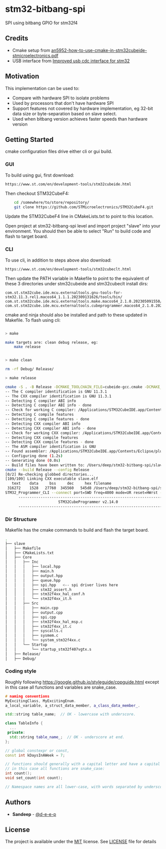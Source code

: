 
# stm32-bitbang-spi
SPI using bitbang GPIO for stm32f4

## Credits

- Cmake setup from [an5952-how-to-use-cmake-in-stm32cubeide-stmicroelectronics.pdf](https://www.st.com/resource/en/application_note/an5952-how-to-use-cmake-in-stm32cubeide-stmicroelectronics.pdf)
- USB interface from  [Improved usb cdc interface for stm32](https://github.com/jrahlf/stm32_usb_cdc_improved_if)


## Motivation

This implementation can be used to:
- Compare with hardware SPI to isolate problems
- Used by processors that don't have hardware SPI
- Support features not covered by hardware implementation, eg 32-bit data size or byte-separation based on slave select.
- Used when bitbang version achieves faster speeds than hardware version

## Getting Started

cmake configuration files drive either cli or gui build.

### GUI 

To build using gui, first download:

    https://www.st.com/en/development-tools/stm32cubeide.html

Then checkout STM32CubeF4:

```bash
    cd /somewhere/to/store/repository/
    git clone https://github.com/STMicroelectronics/STM32CubeF4.git
```

Update the STM32CubeF4 line in CMakeLists.txt to point to this location.

Open project at stm32-bitbang-spi level and import project "slave" into your environment.
You should then be able to select "Run" to build code and flash to target board.

### CLI 
To use cli, in addition to steps above also download:

    https://www.st.com/en/development-tools/stm32cubeclt.html

Then update the PATH variable in Makefile to point to the equivalent of these 3 directories under stm32cubeide and stm32cubeclt install dirs:

    com.st.stm32cube.ide.mcu.externaltools.gnu-tools-for-stm32.11.3.rel1.macos64_1.1.1.202309131626/tools/bin/
    com.st.stm32cube.ide.mcu.externaltools.make.macos64_2.1.0.202305091550/tools/bin/
    com.st.stm32cube.ide.mcu.externaltools.cubeprogrammer.macos64_2.1.0.202305091550/tools/bin/

cmake and ninja should also be installed and path to these updated in Makefile.
To flash using cli:

```bash

> make

make targets are: clean debug release, eg:
	make release


> make clean

rm -rf Debug/ Release/

> make release

cmake -S . -B Release -DCMAKE_TOOLCHAIN_FILE=cubeide-gcc.cmake -DCMAKE_BUILD_TYPE=Release
-- The C compiler identification is GNU 11.3.1
-- The CXX compiler identification is GNU 11.3.1
-- Detecting C compiler ABI info
-- Detecting C compiler ABI info - done
-- Check for working C compiler: /Applications/STM32CubeIDE.app/Contents/Eclipse/plugins/com.st.stm32cube.ide.mcu.externaltools.gnu-tools-for-stm32.11.3.rel1.macos64_1.1.1.202309131626/tools/bin/arm-none-eabi-gcc - skipped
-- Detecting C compile features
-- Detecting C compile features - done
-- Detecting CXX compiler ABI info
-- Detecting CXX compiler ABI info - done
-- Check for working CXX compiler: /Applications/STM32CubeIDE.app/Contents/Eclipse/plugins/com.st.stm32cube.ide.mcu.externaltools.gnu-tools-for-stm32.11.3.rel1.macos64_1.1.1.202309131626/tools/bin/arm-none-eabi-g++ - skipped
-- Detecting CXX compile features
-- Detecting CXX compile features - done
-- The ASM compiler identification is GNU
-- Found assembler: /Applications/STM32CubeIDE.app/Contents/Eclipse/plugins/com.st.stm32cube.ide.mcu.externaltools.gnu-tools-for-stm32.11.3.rel1.macos64_1.1.1.202309131626/tools/bin/arm-none-eabi-gcc
-- Configuring done (1.2s)
-- Generating done (0.0s)
-- Build files have been written to: /Users/deep/stm32-bitbang-spi/slave/Release
cmake --build Release --config Release
[0/2] Re-checking globbed directories...
[109/109] Linking CXX executable slave.elf
   text	   data	    bss	    dec	    hex	filename
 316272	   1528	  27760	 345560	  545d8	/Users/deep/stm32-bitbang-spi/slave/Release/slave.elf
STM32_Programmer_CLI --connect port=SWD freq=4000 mode=UR reset=HWrst --write Release/slave.elf
      -------------------------------------------------------------------
                        STM32CubeProgrammer v2.14.0
      -------------------------------------------------------------------

```

    


### Dir Structure

Makefile has the cmake commands to build and flash the target board.

```bash
.
├── slave
│   ├── Makefile
│   ├── CMakeLists.txt
│   ├── Core
│   │   ├── Inc
│   │   │   ├── local.hpp
│   │   │   ├── main.h
│   │   │   ├── output.hpp
│   │   │   ├── queue.hpp
│   │   │   ├── spi.hpp   <-- spi driver lives here
│   │   │   ├── stm32_assert.h
│   │   │   ├── stm32f4xx_hal_conf.h
│   │   │   └── stm32f4xx_it.h
│   │   ├── Src
│   │   │   ├── main.cpp
│   │   │   ├── output.cpp
│   │   │   ├── spi.cpp
│   │   │   ├── stm32f4xx_hal_msp.c
│   │   │   ├── stm32f4xx_it.c
│   │   │   ├── syscalls.c
│   │   │   ├── sysmem.c
│   │   │   └── system_stm32f4xx.c
│   │   └── Startup
│   │       └── startup_stm32f407vgtx.s
│   ├── Release/
│   ├── Debug/

```

### Coding style


Roughly following https://google.github.io/styleguide/cppguide.html except 
in this case all functions and variables are snake_case.


```cpp
# naming conventions
MyExcitingClass, MyExcitingEnum.
a_local_variable, a_struct_data_member, a_class_data_member_.

std::string table_name;  // OK - lowercase with underscore.

class TableInfo {
  ...
 private:
  std::string table_name_;  // OK - underscore at end.
};

// global constexpr or const,
const int kDaysInAWeek = 7;

// functions should generally with a capital letter and have a capital letter for each new word.
// in this case all functions are snake_case:
int count();
void set_count(int count);

// Namespace names are all lower-case, with words separated by underscores.


```

## Authors

* **Sandeep** - [@d-e-e-p](https://github.com/d-e-e-p)

## License

The project is available under the [MIT](https://opensource.org/licenses/MIT) license.
See [LICENSE](LICENSE) file for details
